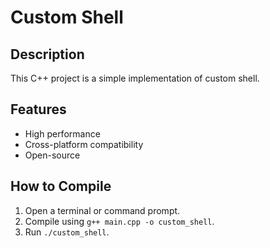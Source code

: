 # Custom Shell

## Description
This C++ project is a simple implementation of custom shell.

## Features
- High performance
- Cross-platform compatibility
- Open-source

## How to Compile
1. Open a terminal or command prompt.
2. Compile using `g++ main.cpp -o custom_shell`.
3. Run `./custom_shell`.